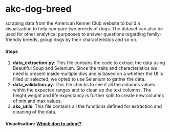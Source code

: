 # akc-dog-breed
scraping data from the American Kennel Club website to build a visualization to help compare two breeds of dogs. The dataset can also be used for other analytical purpsoses to answer questions regarding family-friendly breeds, group dogs by their characteristics and so on.

#### Steps
1. **data_extraction.py**: This file contains the code to extract the data using Beautiful Soup and Selenium. Since the traits and characteristics we need is present inside multiple divs and is based on a whether the UI is filled or selected, we opted to use Selenium to gather the data.
2. **data_validation.py**: This file checks to see if all the columns values within the expected ranges and to clean up the text columns. The height,weight and life expectancy is further split to create new columns of min and max values.
3. **akc_utils**: This file contains all the functions defined for extraction and cleaning of the data.
  
#### Visualisation: [Which dog to adopt?](https://app.powerbi.com/view?r=eyJrIjoiY2M1NGYwOWYtZTRkZS00YmE3LTk5MzktMGY0ZjllMGRjZjg0IiwidCI6IjdjNjZhNjlmLTFmMTctNGEwZi05NGU5LTYxNzU2NTQyYzQ2ZiIsImMiOjZ9&embedImagePlaceholder=true)
